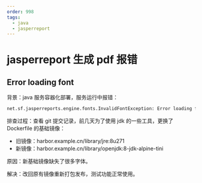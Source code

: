 ```yaml
---
order: 998
tags:
  - java
  - jasperreport
---
```


# jasperreport 生成 pdf 报错

## Error loading font

背景：java 服务容器化部署，服务运行中报错：

```bash
net.sf.jasperreports.engine.fonts.InvalidFontException: Error loading font "net/sf/jasperreports/fonts/dejavu/DejaVuSans.ttf".
```

排查过程：查看 git 提交记录，前几天为了使用 jdk 的一些工具，更换了 Dockerfile 的基础镜像：

- 旧镜像：harbor.example.cn/library/jre:8u271
- 新镜像：harbor.example.cn/library/openjdk:8-jdk-alpine-tini

原因：新基础镜像缺失了很多字体。

解决：改回原有镜像重新打包发布，测试功能正常使用。
